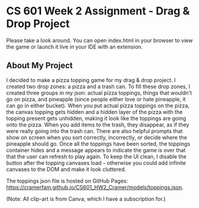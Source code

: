 # CS 601 Week 2 Assignment - Drag & Drop Project

Please take a look around. You can open index.html in your browser to view the game or launch it live in your IDE with an extension.

## About My Project

I decided to make a pizza topping game for my drag & drop project. I created two drop zones: a pizza and a trash can. To fill these drop zones, I created three groups in my json: actual pizza toppings, things that wouldn't go on pizza, and pineapple (since people either love or hate pineapple, it can go in either bucket). When you put actual pizza toppings on the pizza, the canvas topping gets hidden and a hidden layer of the pizza with the topping present gets unhidden, making it look like the toppings are going onto the pizza. When you add items to the trash, they disappear, as if they were really going into the trash can. There are also helpful prompts that show on screen when you sort correctly, incorrectly, or decide where the pineapple should go. Once all the toppings have been sorted, the toppings container hides and a message appears to indicate the game is over that that the user can refresh to play again. To keep the UI clean, I disable the button after the topping canvases load - otherwise you could add infinite canvases to the DOM and make it look cluttered. 

The toppings json file is hosted on GitHub Pages: https://cramerfam.github.io/CS601_HW2_Cramer/models/toppings.json.

(Note: All clip-art is from Canva, which I have a subscription for.)